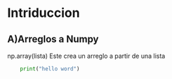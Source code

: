 # Intriduccion
## A)Arreglos a Numpy 
np.array(lista) Este crea un arreglo a partir de una lista
```python
    print("hello word")
```